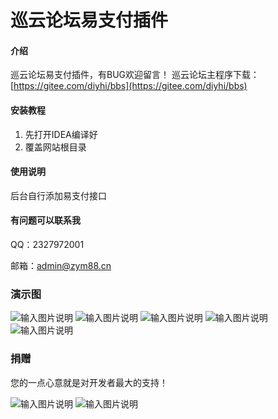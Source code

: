 # 巡云论坛易支付插件

#### 介绍
巡云论坛易支付插件，有BUG欢迎留言！
巡云论坛主程序下载：[https://gitee.com/diyhi/bbs](https://gitee.com/diyhi/bbs)

#### 安装教程

1.  先打开IDEA编译好
2.  覆盖网站根目录

#### 使用说明

后台自行添加易支付接口
#### 有问题可以联系我
QQ：2327972001

邮箱：admin@zym88.cn

### 演示图
![输入图片说明](https://images.gitee.com/uploads/images/2021/1028/134030_4d865a84_5064834.png "Snipaste_2021-10-28_13-38-10.png")
![输入图片说明](https://images.gitee.com/uploads/images/2021/1028/134037_87da6695_5064834.png "Snipaste_2021-10-28_13-38-36.png")
![输入图片说明](https://images.gitee.com/uploads/images/2021/1028/134046_6957cb83_5064834.png "Snipaste_2021-10-28_13-39-17.png")
![输入图片说明](https://images.gitee.com/uploads/images/2021/1028/134053_cef639ae_5064834.png "Snipaste_2021-10-28_13-39-25.png")
![输入图片说明](https://images.gitee.com/uploads/images/2021/1028/134102_ccd56664_5064834.png "Snipaste_2021-10-28_13-39-50.png")

### 捐赠
您的一点心意就是对开发者最大的支持！

![输入图片说明](https://images.gitee.com/uploads/images/2021/1028/133118_c4849e0a_5064834.jpeg "F]`O5YXP(%T@W4E[CSE{`4J.jpg")
![输入图片说明](https://images.gitee.com/uploads/images/2021/1028/133127_e630827e_5064834.jpeg "MS(J158%%1QD3W[A$D(UAGG.jpg")
